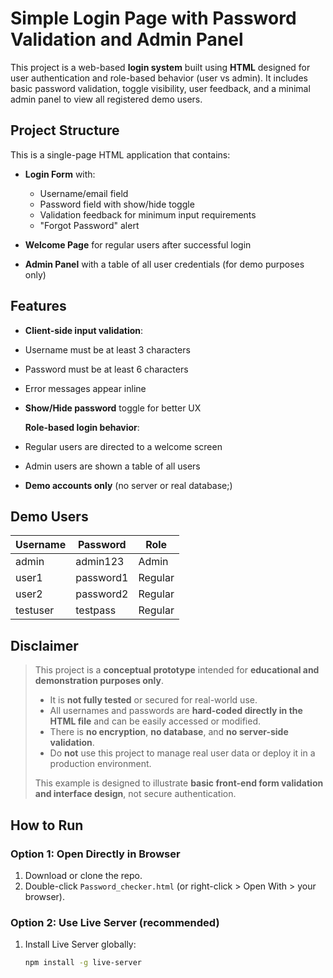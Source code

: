 # Simple Login Page with Password Validation and Admin Panel

This project is a web-based **login system** built using **HTML** designed for user authentication and role-based behavior (user vs admin). It includes basic password validation, toggle visibility, user feedback, and a minimal admin panel to view all registered demo users.

##  Project Structure

This is a single-page HTML application that contains:

- **Login Form** with:
  - Username/email field
  - Password field with show/hide toggle
  - Validation feedback for minimum input requirements
  - "Forgot Password" alert

- **Welcome Page** for regular users after successful login

- **Admin Panel** with a table of all user credentials (for demo purposes only)

##  Features

-  **Client-side input validation**:
  - Username must be at least 3 characters
  - Password must be at least 6 characters
  - Error messages appear inline

-  **Show/Hide password** toggle for better UX

   **Role-based login behavior**:
  - Regular users are directed to a welcome screen
  - Admin users are shown a table of all users

-  **Demo accounts only** (no server or real database;)

## Demo Users

| Username  | Password   | Role     |
|-----------|------------|----------|
| admin     | admin123   | Admin    |
| user1     | password1  | Regular  |
| user2     | password2  | Regular  |
| testuser  | testpass   | Regular  |

##  Disclaimer

>  This project is a **conceptual prototype** intended for **educational and demonstration purposes only**.  
>
> - It is **not fully tested** or secured for real-world use.  
> - All usernames and passwords are **hard-coded directly in the HTML file** and can be easily accessed or modified.  
> - There is **no encryption**, **no database**, and **no server-side validation**.  
> - Do **not** use this project to manage real user data or deploy it in a production environment.  
>
> This example is designed to illustrate **basic front-end form validation and interface design**, not secure authentication.


## How to Run

### Option 1: Open Directly in Browser

1. Download or clone the repo.
2. Double-click `Password_checker.html` (or right-click > Open With > your browser).

### Option 2: Use Live Server (recommended)

1. Install Live Server globally:
   ```bash
   npm install -g live-server

